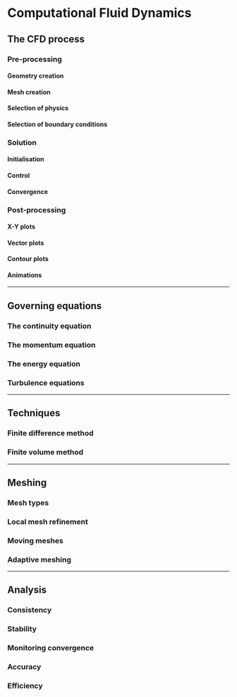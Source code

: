 # Computational Fluid Dynamics

## The CFD process

### Pre-processing

#### Geometry creation

#### Mesh creation

#### Selection of physics

#### Selection of boundary conditions

### Solution

#### Initialisation

#### Control

#### Convergence

### Post-processing

#### X-Y plots

#### Vector plots

#### Contour plots

#### Animations

---

## Governing equations

### The continuity equation

### The momentum equation

### The energy equation

### Turbulence equations

---

## Techniques

### Finite difference method

### Finite volume method

---

## Meshing

### Mesh types

### Local mesh refinement

### Moving meshes

### Adaptive meshing

---

## Analysis

### Consistency

### Stability

### Monitoring convergence

### Accuracy

### Efficiency
